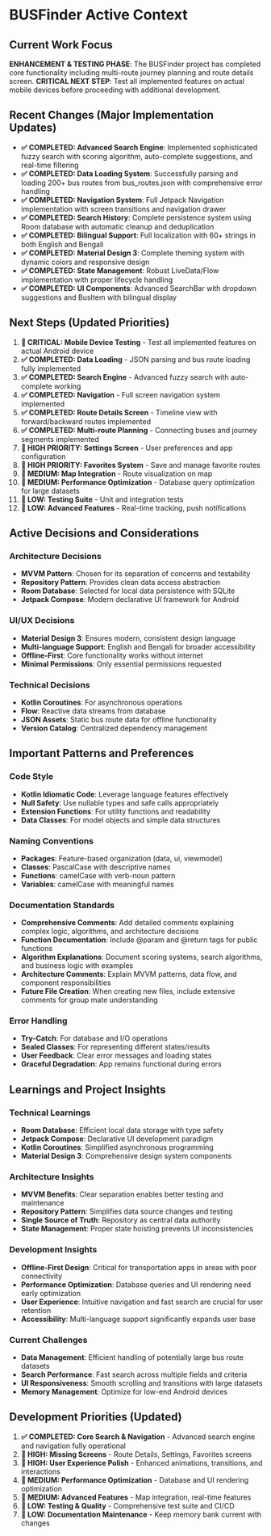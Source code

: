 # BUSFinder Active Context

## Current Work Focus
**ENHANCEMENT & TESTING PHASE**: The BUSFinder project has completed core functionality including multi-route journey planning and route details screen. **CRITICAL NEXT STEP**: Test all implemented features on actual mobile devices before proceeding with additional development.

## Recent Changes (Major Implementation Updates)
- **✅ COMPLETED: Advanced Search Engine**: Implemented sophisticated fuzzy search with scoring algorithm, auto-complete suggestions, and real-time filtering
- **✅ COMPLETED: Data Loading System**: Successfully parsing and loading 200+ bus routes from bus_routes.json with comprehensive error handling
- **✅ COMPLETED: Navigation System**: Full Jetpack Navigation implementation with screen transitions and navigation drawer
- **✅ COMPLETED: Search History**: Complete persistence system using Room database with automatic cleanup and deduplication
- **✅ COMPLETED: Bilingual Support**: Full localization with 60+ strings in both English and Bengali
- **✅ COMPLETED: Material Design 3**: Complete theming system with dynamic colors and responsive design
- **✅ COMPLETED: State Management**: Robust LiveData/Flow implementation with proper lifecycle handling
- **✅ COMPLETED: UI Components**: Advanced SearchBar with dropdown suggestions and BusItem with bilingual display

## Next Steps (Updated Priorities)
1. **🔴 CRITICAL: Mobile Device Testing** - Test all implemented features on actual Android device
2. **✅ COMPLETED: Data Loading** - JSON parsing and bus route loading fully implemented
3. **✅ COMPLETED: Search Engine** - Advanced fuzzy search with auto-complete working
4. **✅ COMPLETED: Navigation** - Full screen navigation system implemented
5. **✅ COMPLETED: Route Details Screen** - Timeline view with forward/backward routes implemented
6. **✅ COMPLETED: Multi-route Planning** - Connecting buses and journey segments implemented
7. **🔄 HIGH PRIORITY: Settings Screen** - User preferences and app configuration
8. **🔄 HIGH PRIORITY: Favorites System** - Save and manage favorite routes
9. **🔄 MEDIUM: Map Integration** - Route visualization on map
10. **🔄 MEDIUM: Performance Optimization** - Database query optimization for large datasets
11. **🔄 LOW: Testing Suite** - Unit and integration tests
12. **🔄 LOW: Advanced Features** - Real-time tracking, push notifications

## Active Decisions and Considerations

### Architecture Decisions
- **MVVM Pattern**: Chosen for its separation of concerns and testability
- **Repository Pattern**: Provides clean data access abstraction
- **Room Database**: Selected for local data persistence with SQLite
- **Jetpack Compose**: Modern declarative UI framework for Android

### UI/UX Decisions
- **Material Design 3**: Ensures modern, consistent design language
- **Multi-language Support**: English and Bengali for broader accessibility
- **Offline-First**: Core functionality works without internet
- **Minimal Permissions**: Only essential permissions requested

### Technical Decisions
- **Kotlin Coroutines**: For asynchronous operations
- **Flow**: Reactive data streams from database
- **JSON Assets**: Static bus route data for offline functionality
- **Version Catalog**: Centralized dependency management

## Important Patterns and Preferences

### Code Style
- **Kotlin Idiomatic Code**: Leverage language features effectively
- **Null Safety**: Use nullable types and safe calls appropriately
- **Extension Functions**: For utility functions and readability
- **Data Classes**: For model objects and simple data structures

### Naming Conventions
- **Packages**: Feature-based organization (data, ui, viewmodel)
- **Classes**: PascalCase with descriptive names
- **Functions**: camelCase with verb-noun pattern
- **Variables**: camelCase with meaningful names

### Documentation Standards
- **Comprehensive Comments**: Add detailed comments explaining complex logic, algorithms, and architecture decisions
- **Function Documentation**: Include @param and @return tags for public functions
- **Algorithm Explanations**: Document scoring systems, search algorithms, and business logic with examples
- **Architecture Comments**: Explain MVVM patterns, data flow, and component responsibilities
- **Future File Creation**: When creating new files, include extensive comments for group mate understanding

### Error Handling
- **Try-Catch**: For database and I/O operations
- **Sealed Classes**: For representing different states/results
- **User Feedback**: Clear error messages and loading states
- **Graceful Degradation**: App remains functional during errors

## Learnings and Project Insights

### Technical Learnings
- **Room Database**: Efficient local data storage with type safety
- **Jetpack Compose**: Declarative UI development paradigm
- **Kotlin Coroutines**: Simplified asynchronous programming
- **Material Design 3**: Comprehensive design system components

### Architecture Insights
- **MVVM Benefits**: Clear separation enables better testing and maintenance
- **Repository Pattern**: Simplifies data source changes and testing
- **Single Source of Truth**: Repository as central data authority
- **State Management**: Proper state hoisting prevents UI inconsistencies

### Development Insights
- **Offline-First Design**: Critical for transportation apps in areas with poor connectivity
- **Performance Optimization**: Database queries and UI rendering need early optimization
- **User Experience**: Intuitive navigation and fast search are crucial for user retention
- **Accessibility**: Multi-language support significantly expands user base

### Current Challenges
- **Data Management**: Efficient handling of potentially large bus route datasets
- **Search Performance**: Fast search across multiple fields and criteria
- **UI Responsiveness**: Smooth scrolling and transitions with large datasets
- **Memory Management**: Optimize for low-end Android devices

## Development Priorities (Updated)
1. **✅ COMPLETED: Core Search & Navigation** - Advanced search engine and navigation fully operational
2. **🔄 HIGH: Missing Screens** - Route Details, Settings, Favorites screens
3. **🔄 HIGH: User Experience Polish** - Enhanced animations, transitions, and interactions
4. **🔄 MEDIUM: Performance Optimization** - Database and UI rendering optimization
5. **🔄 MEDIUM: Advanced Features** - Map integration, real-time features
6. **🔄 LOW: Testing & Quality** - Comprehensive test suite and CI/CD
7. **🔄 LOW: Documentation Maintenance** - Keep memory bank current with changes
